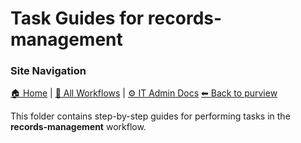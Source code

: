# Task Guides for records-management

### Site Navigation
[🏠 Home](../../../../README.md) | [📂 All Workflows](../../../../users/users.md) | [⚙ IT Admin Docs](../../../../it-admins/README.md)
[⬅ Back to purview](../README.md)


This folder contains step-by-step guides for performing tasks in the **records-management** workflow.